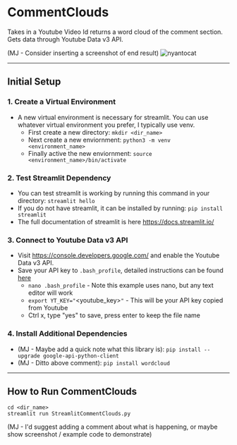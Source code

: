 # CommentClouds

Takes in a Youtube Video Id returns a word cloud of the comment section. Gets data through Youtube Data v3 API.

(MJ - Consider inserting a screenshot of end result)
![nyantocat](https://octodex.github.com/images/nyantocat.gif)

---
## Initial Setup

### 1. Create a Virtual Environment
- A new virtual environment is necessary for streamlit.  You can use whatever virtual environment you prefer, I typically use venv.
  - First create a new directory: `mkdir <dir_name>`
  - Next create a new enviornment: `python3 -m venv <environment_name>`
  - Finally active the new enviornment: `source <environment_name>/bin/activate`

### 2. Test Streamlit Dependency
- You can test streamlit is working by running this command in your directory: `streamlit hello`
- If you do not have streamlit, it can be installed by running: `pip install streamlit`
- The full documentation of streamlit is here https://docs.streamlit.io/

### 3. Connect to Youtube Data v3 API

- Visit https://console.developers.google.com/ and enable the Youtube Data v3 API.
- Save your API key to `.bash_profile`, detailed instructions can be found [here](https://www.youtube.com/watch?v=5iWhQWVXosU)
  - `nano .bash_profile` - Note this example uses nano, but any text editor will work
  - `export YT_KEY="`<youtube_key>`"` - This will be your API key copied from Youtube
  - Ctrl x, type "yes" to save, press enter to keep the file name

### 4. Install Additional Dependencies

- (MJ - Maybe add a quick note what this library is): `pip install --upgrade google-api-python-client`
- (MJ - Ditto above comment): `pip install wordcloud`

---

## How to Run CommentClouds

```
cd <dir_name>
streamlit run StreamlitCommentClouds.py
```
(MJ - I'd suggest adding a comment about what is happening, or maybe show screenshot / example code to demonstrate)